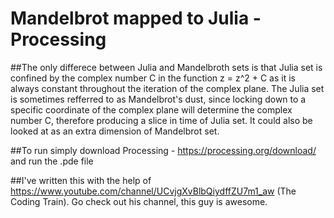 # Mandelbrot mapped to Julia - Processing

##The only differece between Julia and Mandelbroth sets is that Julia set is confined by the complex number C in the function z = z^2 + C as it is always constant throughout the iteration of the complex plane. The Julia set is sometimes refferred to as Mandelbrot's dust, since locking down to a specific coordinate of the complex plane will determine the complex number C, therefore producing a slice in time of Julia set. It could also be looked at as an extra dimension of Mandelbrot set.

##To run simply download Processing - https://processing.org/download/ and run the .pde file

##I've written this with the help of https://www.youtube.com/channel/UCvjgXvBlbQiydffZU7m1_aw (The Coding Train). Go check out his channel, this guy is awesome.
